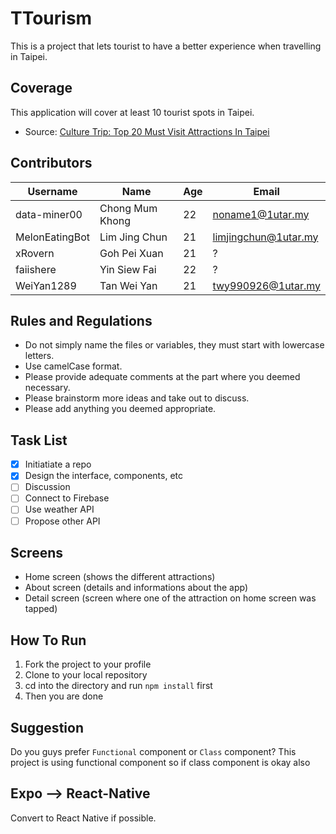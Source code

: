 # TTourism
This is a project that lets tourist to have a better experience when travelling in Taipei.

## Coverage
This application will cover at least 10 tourist spots in Taipei.

- Source: [Culture Trip: Top 20 Must Visit Attractions In Taipei](https://theculturetrip.com/asia/taiwan/articles/20-must-visit-attractions-in-taipei/)

## Contributors

| Username       | Name            | Age  | Email                |
| -------------- | --------------- | ---- | -------------------- |
| data-miner00   | Chong Mum Khong | 22   | noname1@1utar.my     |
| MelonEatingBot | Lim Jing Chun   | 21   | limjingchun@1utar.my |
| xRovern        | Goh Pei Xuan    | 21   | ?                    |
| faiishere      | Yin Siew Fai    | 22   | ?                    |
| WeiYan1289     | Tan Wei Yan     | 21   | twy990926@1utar.my   |

## Rules and Regulations

- Do not simply name the files or variables, they must start with lowercase letters.
- Use camelCase format.
- Please provide adequate comments at the part where you deemed necessary.
- Please brainstorm more ideas and take out to discuss.
- Please add anything you deemed appropriate.

## Task List
* [x] Initiatiate a repo
* [x] Design the interface, components, etc
* [ ] Discussion
* [ ] Connect to Firebase
* [ ] Use weather API
* [ ] Propose other API

## Screens
- Home screen (shows the different attractions)
- About screen (details and informations about the app)
- Detail screen (screen where one of the attraction on home screen was tapped)

## How To Run
1. Fork the project to your profile
2. Clone to your local repository
3. cd into the directory and run `npm install` first
4. Then you are done

## Suggestion
Do you guys prefer `Functional` component or `Class` component?
This project is using functional component so if class component is okay also

## Expo --> React-Native
Convert to React Native if possible.